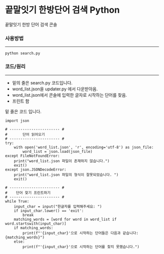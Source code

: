 # 끝말잇기 한방단어 검색 Python
끝말잇기 한방 단어 검색 콘솔

### 사용방법
---
    python search.py

### 코드/원리 
---
- 밑의 줄은 search.py 코드입니다.
 - word_list.json을 updater.py 에서 다운받아옴.
 - word_list.json에서 콘솔에 입력한 글자로 시작하는 단어를 찾음.
 - 프린트 함

밑 줄은 코드 입니다.

    import json
    
    # ----------------------- # 
    #       단어 읽어오기
    # ----------------------- # 
    try:
        with open('word_list.json', 'r', encoding='utf-8') as json_file:
            word_list = json.load(json_file)
    except FileNotFoundError:
        print("word_list.json 파일이 존재하지 않습니다.")
        exit()
    except json.JSONDecodeError:
        print("word_list.json 파일의 형식이 잘못되었습니다. ")
        exit()

    # ----------------------- # 
    #    단어 찾기 프린트하기
    # ----------------------- # 
    while True:
        input_char = input("한글자를 입력해주세요: ")
        if input_char.lower() == 'exit':
            break
        matching_words = [word for word in word_list if word.startswith(input_char)]
        if matching_words:
            print(f"'{input_char}'으로 시작하는 단어들은 다음과 같습니다: {matching_words}")
        else:
            print(f"'{input_char}'으로 시작하는 단어를 찾지 못했습니다.")
